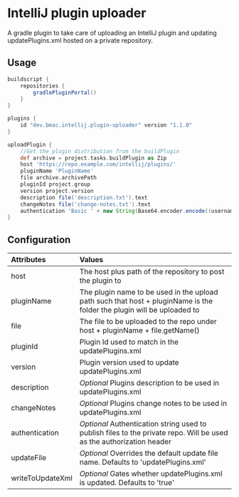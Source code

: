# IntelliJ plugin uploader

A gradle plugin to take care of uploading an IntelliJ plugin and updating updatePlugins.xml hosted on a private repository.

## Usage

```groovy
buildscript {
    repositories {
        gradlePluginPortal()
    }
}

plugins {
    id "dev.bmac.intellij.plugin-uploader" version "1.1.0"
}

uploadPlugin {
    //Get the plugin distribution from the buildPlugin
    def archive = project.tasks.buildPlugin as Zip
    host 'https://repo.example.com/intellij/plugins/'
    pluginName 'PluginName'
    file archive.archivePath
    pluginId project.group
    version project.version
    description file('description.txt').text
    changeNotes file('change-notes.txt').text
    authentication 'Basic ' + new String(Base64.encoder.encode((username + ":" + password).bytes))
}
```

## Configuration

| Attributes | Values | 
| :------------- | :--------- |
| host | The host plus path of the repository to post the plugin to |
| pluginName | The plugin name to be used in the upload path such that host + pluginName is the folder the plugin will be uploaded to |
| file | The file to be uploaded to the repo under host + pluginName + file.getName() |
| pluginId | Plugin Id used to match in the updatePlugins.xml
| version | Plugin version used to update updatePlugins.xml | 
| description | *Optional* Plugins description to be used in updatePlugins.xml | 
| changeNotes | *Optional* Plugins change notes to be used in updatePlugins.xml |
| authentication | *Optional* Authentication string used to publish files to the private repo. Will be used as the authorization header |
| updateFile | *Optional* Overrides the default update file name. Defaults to 'updatePlugins.xml' |
| writeToUpdateXml | *Optional* Gates whether updatePlugins.xml is updated. Defaults to 'true' |
